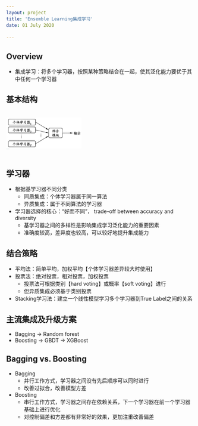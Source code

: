 ```yaml
---
layout: project
title: 'Ensemble Learning集成学习'
date: 01 July 2020

---
```


## Overview
- 集成学习：将多个学习器，按照某种策略结合在一起，使其泛化能力要优于其中任何一个学习器

## 基本结构
<br>
<img src="/assets/img/knowledge/Ensemble/ensemble1.jpg" width="40%" />
<br><br>
		
## 学习器
- 根据基学习器不同分类
  - 同质集成：个体学习器属于同一算法
  - 异质集成：属于不同算法的学习器
- 学习器选择的核心：“好而不同”， trade-off  between accuracy and diversity
  - 基学习器之间的多样性是影响集成学习泛化能力的重要因素
  - 准确度较高，差异度也较高，可以较好地提升集成能力

## 结合策略
- 平均法：简单平均，加权平均【个体学习器差异较大时使用】
- 投票法：绝对投票，相对投票，加权投票
  - 投票法可根据类别【hard voting】或概率【soft voting】进行
  - 但异质集成必须基于类别投票
- Stacking学习法：建立一个线性模型学习多个学习器到True Label之间的关系

## 主流集成及升级方案
- Bagging -> Random forest
- Boosting -> GBDT -> XGBoost

## Bagging vs. Boosting
- Bagging
  - 并行工作方式，学习器之间没有先后顺序可以同时进行
  - 改善过拟合，改善模型方差
- Boosting
  - 串行工作方式，学习器之间存在依赖关系，下一个学习器在前一个学习器基础上进行优化
  - 对控制偏差和方差都有非常好的效果，更加注重改善偏差
